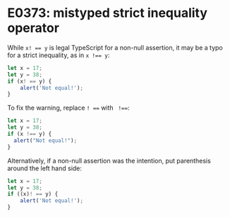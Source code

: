 # E0373: mistyped strict inequality operator

While `x! == y` is legal TypeScript for a non-null assertion, it may be a typo for a strict inequality, as in `x !== y`:

```javascript
let x = 17;
let y = 38;
if (x! == y) {
    alert('Not equal!');
}
```

To fix the warning, replace `! ==` with ` !==`:

```javascript
let x = 17;
let y = 38;
if (x !== y) {
  alert("Not equal!");
}
```

Alternatively, if a non-null assertion was the intention, put parenthesis around the left hand side:

```javascript
let x = 17;
let y = 38;
if ((x)! == y) {
    alert('Not equal!');
}
```
